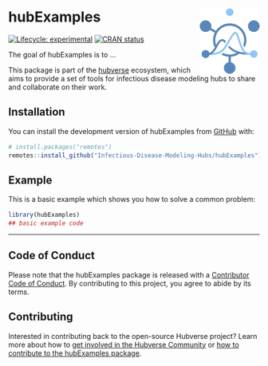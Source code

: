 
<!-- README.md is generated from README.Rmd. Please edit that file -->

# hubExamples <a href="https://Infectious-Disease-Modeling-Hubs.github.io/hubExamples/"><img src="man/figures/logo.png" align="right" height="131" alt="hubExamples website" /></a>

<!-- badges: start -->

[![Lifecycle:
experimental](https://img.shields.io/badge/lifecycle-experimental-orange.svg)](https://lifecycle.r-lib.org/articles/stages.html#experimental)
[![CRAN
status](https://www.r-pkg.org/badges/version/hubExamples)](https://CRAN.R-project.org/package=hubExamples)
<!-- badges: end -->

The goal of hubExamples is to …

This package is part of the
[hubverse](https://hubdocs.readthedocs.io/en/latest/) ecosystem, which
aims to provide a set of tools for infectious disease modeling hubs to
share and collaborate on their work.

## Installation

You can install the development version of hubExamples from
[GitHub](https://github.com/) with:

``` r
# install.packages("remotes")
remotes::install_github("Infectious-Disease-Modeling-Hubs/hubExamples")
```

## Example

This is a basic example which shows you how to solve a common problem:

``` r
library(hubExamples)
## basic example code
```

------------------------------------------------------------------------

## Code of Conduct

Please note that the hubExamples package is released with a [Contributor
Code of Conduct](.github/CODE_OF_CONDUCT.md). By contributing to this
project, you agree to abide by its terms.

## Contributing

Interested in contributing back to the open-source Hubverse project?
Learn more about how to [get involved in the Hubverse
Community](https://hubdocs.readthedocs.io/en/latest/overview/contribute.html)
or [how to contribute to the hubExamples
package](.github/CONTRIBUTING.md).
